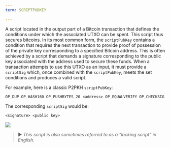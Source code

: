 ```yaml
---
term: SCRIPTPUBKEY

---
```

A script located in the output part of a Bitcoin transaction that defines the conditions under which the associated UTXO can be spent. This script thus secures bitcoins. In its most common form, the `scriptPubKey` contains a condition that requires the next transaction to provide proof of possession of the private key corresponding to a specified Bitcoin address. This is often achieved by a script that demands a signature corresponding to the public key associated with the address used to secure these funds. When a transaction attempts to use this UTXO as an input, it must provide a `scriptSig` which, once combined with the `scriptPubKey`, meets the set conditions and produces a valid script.

For example, here is a classic P2PKH `scriptPubKey`:

```text
OP_DUP OP_HASH160 OP_PUSHBYTES_20 <address> OP_EQUALVERIFY OP_CHECKSIG
```

The corresponding `scriptSig` would be:

```text
<signature> <public key>
```

![](../../dictionnaire/assets/35.webp)

> ► *This script is also sometimes referred to as a "locking script" in English.*